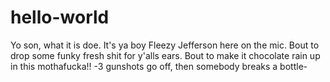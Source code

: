 # hello-world

Yo son, what it is doe. It's ya boy Fleezy Jefferson here on the mic. Bout to drop some funky fresh shit for y'alls ears. Bout to make it chocolate rain up in this mothafucka!! -3 gunshots go off, then somebody breaks a bottle-
